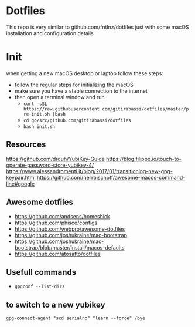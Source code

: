 # Dotfiles

This repo is very similar to github.com/fntlnz/dotfiles just with some macOS installation and configuration details

# Init
when getting a new macOS desktop or laptop follow these steps:
- follow the regular steps for initializing the macOS
- make sure you have a stable connection to the internet 
- then open a terminal window and run 
  - `curl -sSL https://raw.githubusercontent.com/gitirabassi/dotfiles/master/pre-init.sh |bash` 
  - `cd go/src/github.com/gitirabassi/dotfiles`
  - `bash init.sh`
## Resources
https://github.com/drduh/YubiKey-Guide
https://blog.filippo.io/touch-to-operate-password-store-yubikey-4/
https://www.alessandromenti.it/blog/2017/01/transitioning-new-gpg-keypair.html
https://github.com/herrbischoff/awesome-macos-command-line#google

## Awesome dotfiles
- https://github.com/andsens/homeshick
- https://github.com/phisco/configs
- https://github.com/webpro/awesome-dotfiles
- https://github.com/joshukraine/mac-bootstrap
- https://github.com/joshukraine/mac-bootstrap/blob/master/install/macos-defaults
- https://github.com/atosatto/dotfiles

## Usefull commands
- `gpgconf --list-dirs`

## to switch to a new yubikey
`gpg-connect-agent "scd serialno" "learn --force" /bye`
